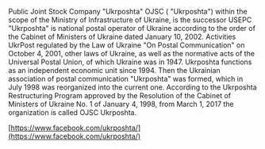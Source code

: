 Public Joint Stock Company "Ukrposhta" OJSC ( "Ukrposhta") within the scope of the Ministry of Infrastructure of Ukraine, is the successor USEPC "Ukrposhta" is national postal operator of Ukraine according to the order of the Cabinet of Ministers of Ukraine dated January 10, 2002.Activities UkrPost regulated by the Law of Ukraine "On Postal Communication" on October 4, 2001, other laws of Ukraine, as well as the normative acts of the Universal Postal Union, of which Ukraine was in 1947.Ukrposhta functions as an independent economic unit since 1994. Then the Ukrainian association of postal communication "Ukrposhta" was formed, which in July 1998 was reorganized into the current one. According to the Ukrposhta Restructuring Program approved by the Resolution of the Cabinet of Ministers of Ukraine No. 1 of January 4, 1998, from March 1, 2017 the organization is called OJSC Ukrposhta.
[https://www.facebook.com/ukrposhta/](https://www.facebook.com/ukrposhta/)